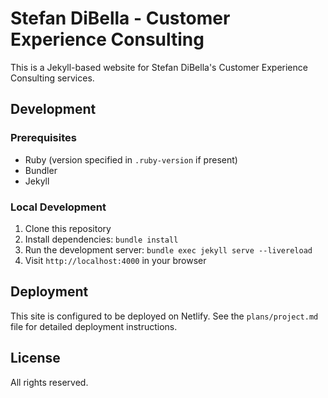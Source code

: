 # Stefan DiBella - Customer Experience Consulting

This is a Jekyll-based website for Stefan DiBella's Customer Experience Consulting services.

## Development

### Prerequisites

- Ruby (version specified in `.ruby-version` if present)
- Bundler
- Jekyll

### Local Development

1. Clone this repository
2. Install dependencies: `bundle install`
3. Run the development server: `bundle exec jekyll serve --livereload`
4. Visit `http://localhost:4000` in your browser

## Deployment

This site is configured to be deployed on Netlify. See the `plans/project.md` file for detailed deployment instructions.

## License

All rights reserved.